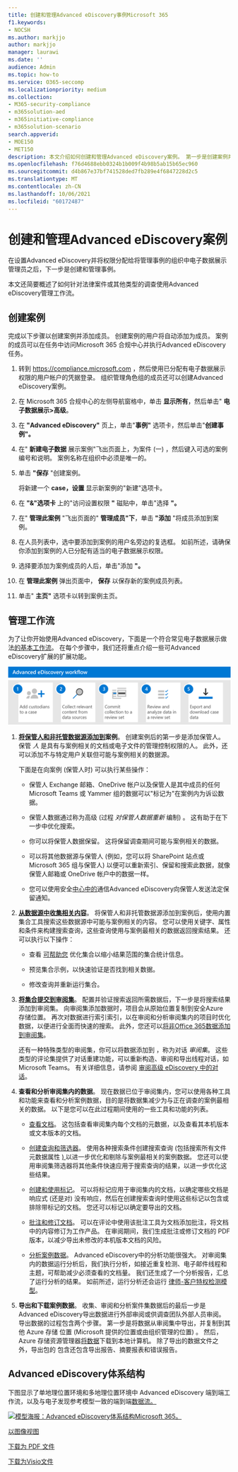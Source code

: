 ```yaml
---
title: 创建和管理Advanced eDiscovery事例Microsoft 365
f1.keywords:
- NOCSH
ms.author: markjjo
author: markjjo
manager: laurawi
ms.date: ''
audience: Admin
ms.topic: how-to
ms.service: O365-seccomp
ms.localizationpriority: medium
ms.collection:
- M365-security-compliance
- m365solution-aed
- m365initiative-compliance
- m365solution-scenario
search.appverid:
- MOE150
- MET150
description: 本文介绍如何创建和管理Advanced eDiscovery案例。 第一步是创建案例并开始使用Advanced eDiscovery功能。
ms.openlocfilehash: f76d4688ebb0324b1b009f4b98b5ab15b65ec960
ms.sourcegitcommit: d4b867e37bf741528ded7fb289e4f6847228d2c5
ms.translationtype: MT
ms.contentlocale: zh-CN
ms.lasthandoff: 10/06/2021
ms.locfileid: "60172487"
---
```

# <a name="create-and-manage-an-advanced-ediscovery-case"></a>创建和管理Advanced eDiscovery案例

在设置Advanced eDiscovery并将权限分配给将管理[](get-started-with-advanced-ediscovery.md#step-2-assign-ediscovery-permissions)事例的组织中电子数据展示管理员之后，下一步是创建和管理事例。

本文还简要概述了如何针对法律案件或其他类型的调查使用Advanced eDiscovery管理工作流。

## <a name="create-a-case"></a>创建案例

完成以下步骤以创建案例并添加成员。 创建案例的用户将自动添加为成员。 案例的成员可以在任务中访问Microsoft 365 合规中心并执行Advanced eDiscovery任务。

1. 转到 <https://compliance.microsoft.com> ，然后使用已分配有电子数据展示权限的用户帐户的凭据登录。 组织管理角色组的成员还可以创建Advanced eDiscovery案例。

2. 在 Microsoft 365 合规中心的左侧导航窗格中，单击 **显示所有**，然后单击" **电子数据展示>高级**。

3. 在 **"Advanced eDiscovery"** 页上，单击"**事例"** 选项卡，然后单击"**创建事例"。**

4. 在" **新建电子数据** 展示案例"飞出页面上，为案件 (一) ，然后键入可选的案例编号和说明。 案例名称在组织中必须是唯一的。

5. 单击 **"保存** "创建案例。

   将新建一个 **case，设置** 显示新案例的"新建"选项卡。

6. 在 **"&"选项卡** 上的"访问设置权限 **"** 磁贴中，单击"选择 **"。**

7. 在" **管理此案例** "飞出页面的" **管理成员"下**，单击 **"添加** "将成员添加到案例。

8. 在人员列表中，选中要添加到案例的用户名旁边的复选框。 如前所述，请确保你添加到案例的人已分配有适当的电子数据展示权限。

9. 选择要添加为案例成员的人后，单击"添加 **"。**

10. 在 **管理此案例** 弹出页面中， **保存** 以保存新的案例成员列表。

11. 单击" **主页"** 选项卡以转到案例主页。

## <a name="manage-the-workflow"></a>管理工作流

为了让你开始使用Advanced eDiscovery，下面是一个符合常见电子数据展示做法[的基本工作流](advanced-ediscovery-edrm.md)。 在每个步骤中，我们还将重点介绍一些可Advanced eDiscovery扩展的扩展功能。

![Advanced eDiscovery工作流。](../media/AeDWorkflow.png)

1. **[将保管](add-custodians-to-case.md)[人和非托管数据源添加到](non-custodial-data-sources.md)案例**。 创建案例后的第一步是添加保管人。 保管 *人* 是具有与案例相关的文档或电子文件的管理控制权限的人。 此外，还可以添加不与特定用户关联但可能与案例相关的数据源。

   下面是在向案例 (保管人时) 可以执行某些操作：

   - 保管人 Exchange 邮箱、OneDrive 帐户以及保管人是其中成员的任何 Microsoft Teams 或 Yammer 组的数据可以"标记为"在案例内为诉讼数据。
  
   - 保管人数据通过称为高级 (过程 *对保管人数据重新* 编制) 。 这有助于在下一步中优化搜索。
  
   - 你可以将保管人数据保留。 这将保留调查期间可能与案例相关的数据。
  
   - 可以将其他数据源与保管人 (例如，您可以将 SharePoint 站点或 Microsoft 365 组与保管人) 以便可以重新索引、保留和搜索此数据，就像保管人邮箱或 OneDrive 帐户中的数据一样。

   - 您可以使用安全[中心中的](managing-custodian-communications.md)通信Advanced eDiscovery向保管人发送法定保留通知。

2. **[从数据源中收集相关内容](create-draft-collection.md)**。 将保管人和非托管数据源添加到案例后，使用内置集合工具搜索这些数据源中可能与案例相关的内容。 您可以使用关键字、属性和条件来构建搜索查询[](building-search-queries.md)，这些查询使用与案例最相关的数据返回搜索结果。 还可以执行以下操作：

   - 查看 [可帮助您](collection-statistics-reports.md) 优化集合以缩小结果范围的集合统计信息。

   - 预览集合示例，以快速验证是否找到相关数据。

   - 修改查询并重新运行集合。

3. **[将集合提交到审阅集](commit-draft-collection.md)**。 配置并验证搜索返回所需数据后，下一步是将搜索结果添加到审阅集。 向审阅集添加数据时，项目会从原始位置复制到安全Azure 存储位置。 再次对数据进行索引索引，以在审阅和分析审阅集内的项目时优化数据，以便进行全面而快速的搜索。 此外，您还可以[将非Office 365数据添加到审阅集](load-non-office-365-data-into-a-review-set.md)。

   还有一种特殊类型的审阅集，你可以将数据添加到 ，称为对话 *审阅集*。 这些类型的评论集提供了对话重建功能，可以重新构造、审阅和导出线程对话，如 Microsoft Teams。 有关详细信息，请参阅 [审阅高级 eDiscovery 中的对话](conversation-review-sets.md)。

4. **查看和分析审阅集内的数据**。 现在数据已位于审阅集内，您可以使用各种工具和功能来查看和分析案例数据，目的是将数据集减少为与正在调查的案例最相关的数据。 以下是您可以在此过程期间使用的一些工具和功能的列表。

   - [查看文档](view-documents-in-review-set.md)。 这包括查看审阅集内每个文档的元数据，以及查看其本机版本或文本版本的文档。

   - [创建查询和筛选器](review-set-search.md)。 使用各种搜索条件创建搜索查询 (包括搜索所有文件元数据属性 [) ](document-metadata-fields-in-advanced-ediscovery.md) 以进一步优化和剔除与案例最相关的案例数据。 您还可以使用审阅集筛选器将其他条件快速应用于搜索查询的结果，以进一步优化这些结果。 

   - [创建和使用标记](tagging-documents.md)。 可以将标记应用于审阅集内的文档，以确定哪些文档是响应式 (还是对) 没有响应，然后在创建搜索查询时使用这些标记以包含或排除带标记的文档。 您还可以标记以确定要导出的文档。

   - [批注和修订文档](view-documents-in-review-set.md#annotate-view)。 可以在评论中使用该批注工具为文档添加批注，将文档中的内容修订为工作产品。 在审阅期间，我们生成批注或修订文档的 PDF 版本，以减少导出未修改的本机版本文档的风险。

   - [分析案例数据](analyzing-data-in-review-set.md)。 Advanced eDiscovery中的分析功能很强大。 对审阅集内的数据运行分析后，我们执行分析，如接近重复检测、电子邮件线程和主题，可帮助减少必须查看的文档量。 我们还生成了一个分析报告，汇总了运行分析的结果。 如前所述，运行分析还会运行 [律师-客户特权检测模型](attorney-privilege-detection.md#use-the-attorney-client-privilege-detection-model)。

5. **导出和下载案例数据**。 收集、审阅和分析案件集数据后的最后一步是Advanced eDiscovery导出数据进行外部审阅或供调查团队外部人员审阅。 导出数据的过程包含两个步骤。 第一步是将数据从[](export-documents-from-review-set.md)审阅集中导出，并复制到其他 Azure 存储 位置 (Microsoft 提供的位置或由组织管理的位置) 。 然后，Azure 存储资源管理器[将数据](download-export-jobs.md)下载到本地计算机。 除了导出的数据文件之外，导出包的 包含还包含导出报告、摘要报表和错误报告。

## <a name="advanced-ediscovery-architecture"></a>Advanced eDiscovery体系结构

下图显示了单地理位置环境和多地理位置环境中 Advanced eDiscovery 端到端工作流，以及与电子发现参考模型一致的端到端[数据流。](overview-ediscovery-20.md#advanced-ediscovery-alignment-with-the-electronic-discovery-reference-model)

[![模型海报：Advanced eDiscovery体系结构Microsoft 365。](../media/solutions-architecture-center/ediscovery-poster-thumb.png)](../media/solutions-architecture-center/m365-advanced-ediscovery-architecture.png)

[以图像视图](../media/solutions-architecture-center/m365-advanced-ediscovery-architecture.png)

[下载为 PDF 文件](https://download.microsoft.com/download/d/1/c/d1ce536d-9bcf-4d31-b75b-fcf0dc560665/m365-advanced-ediscovery-architecture.pdf)

[下载为Visio文件](https://download.microsoft.com/download/d/1/c/d1ce536d-9bcf-4d31-b75b-fcf0dc560665/m365-advanced-ediscovery-architecture.vsdx)
